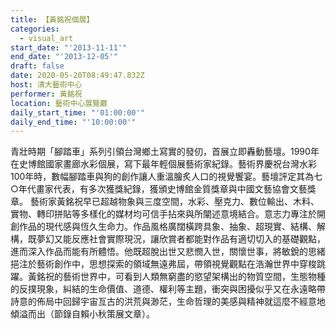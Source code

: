 ```yaml
---
title: 【黃銘祝個展】
categories:
  - visual_art
start_date: "'2013-11-11'"
end_date: "'2013-12-05'"
draft: false
date: 2020-05-20T08:49:47.832Z
host: 清大藝術中心
performer: 黃銘祝
location: 藝術中心展覽廳
daily_start_time: "'01:00:00'"
daily_end_time: "'10:00:00'"
---
```


青壯時期「腳踏車」系列引領台灣鄉土寫實的發仞，首展立即轟動藝壇。1990年在史博館國家畫廊水彩個展，寫下最年輕個展藝術家紀錄。藝術界慶祝台灣水彩100年時，數幅腳踏車與狗的創作讓人重溫膾炙人口的視覺饗宴。藝壇評定其為七○年代畫家代表，有多次獲獎紀錄，獲頒史博館金質獎章與中國文藝協會文藝獎章。 藝術家黃銘祝早已超越物象與三度空間，水彩、壓克力、數位輸出、木料、實物、轉印拼貼等多樣化的媒材均可信手拈來與所闡述意境結合。意志力專注於開創作品的現代感與恆久生命力。作品風格廣闊橫跨具象、抽象、超現實、結構、解構，既夢幻又能反應社會實際現況，讓欣賞者都能對作品有適切切入的基礎觀點，進而深入作品而能有所體悟。他既超脫出世又悲憫入世，關懷世事，將敏銳的思緒挹注於藝術創作中，思想探索的領域無遠弗屆，帶領視覺觀點在浩瀚世界中穿梭跳躍。黃銘祝的藝術世界中，可看到人類無窮盡的慾望架構出的物質空間，生態物種的反撲現象，糾結的生命價值、道德、權利等主題，衝突與困擾似乎又在永遠略帶詩意的佈局中回歸宇宙亙古的洪荒與渺茫，生命哲理的美感與精神就這麼不經意地傾溢而出（節錄自賴小秋策展文章）。